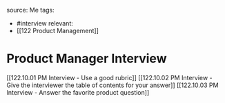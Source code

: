 source: Me
tags:
- #interview 
relevant:
- [[122 Product Management]]

# Product Manager Interview

[[122.10.01 PM Interview - Use a good rubric]]
[[122.10.02 PM Interview - Give the interviewer the table of contents for your answer]]
[[122.10.03 PM Interview - Answer the favorite product question]]
